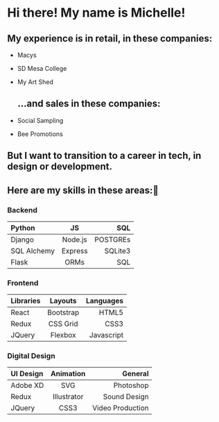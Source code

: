 
# Hi there! My name is Michelle! 
  
  ## My experience is in retail, in these companies:
  * Macys
  * SD Mesa College
  * My Art Shed
  
    ## ...and sales in these companies:
  * Social Sampling
  * Bee Promotions
    
  
  ## But I want to transition to a career in tech, in design or development.
  ## Here are my skills in these areas:👋
  
  ### Backend
  | Python               | JS            |   SQL       |
  | :------------------- | :----------:  | ----------: |
  | Django                | Node.js      |  POSTGREs   |
  | SQL Alchemy           | Express      | SQLite3     |
  | Flask                 | ORMs         | SQL         |
  
  
  
  ### Frontend
  | Libraries            | Layouts       |   Languages |
  | :------------------- | :----------:  | ----------: |
  | React                 | Bootstrap    |  HTML5      |
  | Redux                 | CSS Grid     |  CSS3       |
  | JQuery                | Flexbox      | Javascript  |


  ### Digital Design
  | UI Design            | Animation     |   General   |
  | :------------------- | :----------:  | ----------: |
  | Adobe XD              | SVG          |  Photoshop  |
  | Redux                | Illustrator   |  Sound Design     |
  | JQuery               | CSS3          | Video Production  |

</div>
